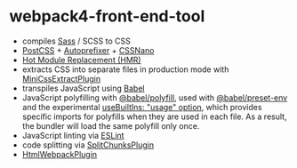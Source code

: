 # webpack4-front-end-tool

  - compiles [Sass](https://sass-lang.com/) / SCSS to CSS
  - [PostCSS](https://postcss.org/) + [Autoprefixer](https://autoprefixer.github.io/) + [CSSNano](http://cssnano.co/)
  - [Hot Module Replacement (HMR)](https://webpack.js.org/concepts/hot-module-replacement/)
  - extracts CSS into separate files in production mode with [MiniCssExtractPlugin](https://webpack.js.org/plugins/mini-css-extract-plugin/)
  - transpiles JavaScript using [Babel](https://babeljs.io/)
  - JavaScript polyfilling with [@babel/polyfill](https://babeljs.io/docs/en/babel-polyfill), used with [@babel/preset-env](https://babeljs.io/docs/en/babel-preset-env) and the experimental [useBuiltIns: "usage" option](https://babeljs.io/docs/en/babel-preset-env#usebuiltins-usage-experimental), which provides specific imports for polyfills when they are used in each file. As a result, the bundler will load the same polyfill only once.
  - JavaScript linting via [ESLint](https://eslint.org/)
  - code splitting via [SplitChunksPlugin](https://webpack.js.org/plugins/split-chunks-plugin/)
  - [HtmlWebpackPlugin](https://github.com/jantimon/html-webpack-plugin)

